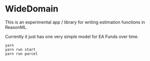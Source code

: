 # WideDomain

This is an experimental app / library for writing estimation functions in ReasonML.

Currently it just has one very simple model for EA Funds over time.

```
yarn
yarn run start
yarn run parcel
```
